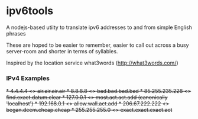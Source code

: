 # ipv6tools
A nodejs-based utiity to translate ipv6 addresses to and from simple English phrases

These are hoped to be easier to remember, easier to call out across a busy server-room and shorter in terms of syllables.

Inspired by the location service what3words (http://what3words.com/)

### IPv4 Examples

<del>
* 4.4.4.4         <> air.air.air.air
* 8.8.8.8         <> bad.bad.bad.bad
* 85.255.235.228  <> find.exact.datum.clear
* 127.0.0.1       <> most.act.act.add      (canonically 'localhost')
* 192.168.0.1     <> allow.wall.act.add
* 206.67.222.222  <> began.deem.cheap.cheap
* 255.255.255.0   <> exact.exact.exact.act
</del>